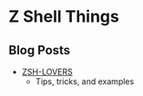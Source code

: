 
# Z Shell Things

## Blog Posts
  * [ZSH-LOVERS](http://grml.org/zsh/zsh-lovers.html)
    * Tips, tricks, and examples

